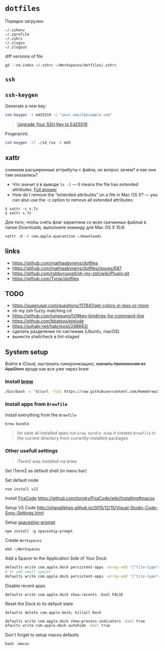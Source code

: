 # `dotfiles`

Порядок загрузки:

```
~/.zshenv
~/.zprofile
~/.zshrc
~/.zlogin
~/.zlogout
```

diff versions of file
```
gd --no-index ~/.zshrc ~/Workspaces/dotfiles/.zshrc
```


## `ssh`

## `ssh-keygen`

Generate a new key:

```sh
ssh-keygen -t ed25519 -C "your_email@example.com"
```

> [Upgrade Your SSH Key to Ed25519](https://medium.com/risan/upgrade-your-ssh-key-to-ed25519-c6e8d60d3c54#:~:text=Today%2C%20the%20RSA%20is%20the,3072%20that%20has%20544%20characters.)

Fingerprint:

```sh
ssh-keygen -lf ./id_rsa -E md5
```


## xattr

снимаем расширенные аттрибуты с файла, но вопрос зачем? и как они там оказались?

* Что значит `@` в выводе `ls -l`
  — it means the file has extended attributes.
    [Full answer](http://unix.stackexchange.com/questions/1646/or-mark-after-running-ls-al)
* How do I remove the “extended attributes”
  on a file in Mac OS X?
  — you can also use the -c option to remove
    all extended attributes:

```
$ xattr -c s.7z
$ xattr s.7z
```

Для того, чтобы снять флаг карантина со всех скачанных файлов в папке Downloads,
выполните команду для Mac OS X 10.6:

```
xattr -d -r com.apple.quarantine ~/Downloads
```


## links
* https://github.com/mathiasbynens/dotfiles
* https://github.com/mathiasbynens/dotfiles/issues/687
* https://github.com/robbyrussell/oh-my-zsh/wiki/Plugin:git
* https://github.com/Tyriar/dotfiles

## TODO

* https://superuser.com/questions/117841/get-colors-in-less-or-more
* oh my zsh fuzzy matching cd
* https://github.com/junegunn/fzf#key-bindings-for-command-line
* https://github.com/bbatsov/prelude
* https://sohabr.net/habr/post/248663/
* сделать разделение по системам (Ubuntu, macOS)
* вынести shellcheck в lint-staged


## System setup

Войти в iCloud, настроить синхронизацию, ~~скачать приложения из AppStore~~
вроде как все уже через brew


### Install [brew](https://brew.sh/index_ru)

```sh
/bin/bash -c "$(curl -fsSL https://raw.githubusercontent.com/Homebrew/install/HEAD/install.sh)"
```


### Install apps from `Brewfile`

install everything from the `Brewfile`

```
brew bundle
```

> for save all installed apps run `brew bundle dump` it creates
> `Brewfile` in the current directory from currently-installed packages


### Other usefull settings

> iTerm2 was installed via brew

Set iTerm2 as default shell (in menu bar)


Set default node

```
nvm install v12
```


Install [FiraCode](https://github.com/tonsky/FiraCode)
https://github.com/tonsky/FiraCode/wiki/Installing#macos


Setup VS Code http://shanalikhan.github.io/2015/12/15/Visual-Studio-Code-Sync-Settings.html


Setup [spaceship-prompt](https://github.com/denysdovhan/spaceship-prompt)

```
npm install -g spaceship-prompt
```


Create `Workspaces`

```
mkd ~/Workspaces
```

Add a Spacer to the Application Side of Your Dock


```sh
defaults write com.apple.dock persistent-apps -array-add '{"tile-type"="spacer-tile";}'; killall Dock
# or add small spacer
defaults write com.apple.dock persistent-apps -array-add '{"tile-type"="small-spacer-tile";}' && killall Dock
```


Disable recent apps

```
defaults write com.apple.dock show-recents -bool FALSE
```


Reset the Dock to its default state

```
defaults delete com.apple.dock; killall Dock
```

```sh
defaults write com.apple.dock show-process-indicators -bool true
efaults write com.apple.dock autohide -bool true
```


Don't forget to setup macos defaults

```
bash .macos
```
